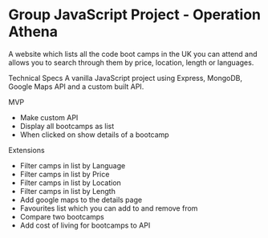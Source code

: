 # Group JavaScript Project - Operation Athena
A website which lists all the code boot camps in the UK you can attend and allows you to search through them by price, location, length or languages.

Technical Specs
A vanilla JavaScript project using Express, MongoDB, Google Maps API and a custom built API.

MVP
* Make custom API
* Display all bootcamps as list
* When clicked on show details of a bootcamp

Extensions
* Filter camps in list by Language
* Filter camps in list by Price
* Filter camps in list by Location
* Filter camps in list by Length
* Add google maps to the details page
* Favourites list which you can add to and remove from
* Compare two bootcamps
* Add cost of living for bootcamps to API
